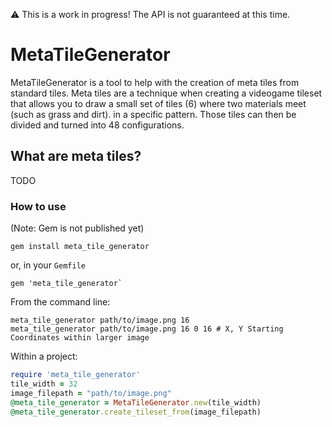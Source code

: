 ⚠️ This is a work in progress! The API is not guaranteed at this time.

# MetaTileGenerator

MetaTileGenerator is a tool to help with the creation of meta tiles from standard tiles. Meta tiles are a technique when creating a videogame tileset that allows you to draw a small set of tiles (6) where two materials meet (such as grass and dirt). in a specific pattern. Those tiles can then be divided and turned into 48 configurations.

## What are meta tiles?

TODO

### How to use
(Note: Gem is not published yet)
```
gem install meta_tile_generator
```
or, in your `Gemfile`
```
gem 'meta_tile_generator`
```

From the command line:
```shell
meta_tile_generator path/to/image.png 16
meta_tile_generator path/to/image.png 16 0 16 # X, Y Starting Coordinates within larger image
```

Within a project:
```ruby
require 'meta_tile_generator'
tile_width = 32
image_filepath = "path/to/image.png"
@meta_tile_generator = MetaTileGenerator.new(tile_width)
@meta_tile_generator.create_tileset_from(image_filepath)
```
